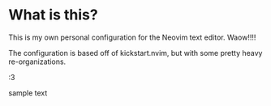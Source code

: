 # What is this?
This is my own personal configuration for the Neovim text editor. Waow!!!!

The configuration is based off of kickstart.nvim, but with some pretty heavy re-organizations.

:3


sample text

